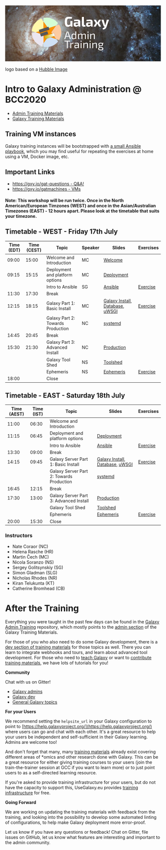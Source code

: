 ![Galaxy Admin Training logo: GTN star over center of a galaxy background with the text Galaxy Admin Training](./logo.png)

logo based on a [Hubble Image](https://hubblesite.org/contents/media/images/2018/48/4280-Image.html)

# Intro to Galaxy Administration @ BCC2020

- [Admin Training Materials](https://training.galaxyproject.org/training-material/topics/admin/)
- [Galaxy Training Materials](https://training.galaxyproject.org/)

## Training VM instances

Galaxy training instances will be bootstrapped with [a small Ansible playbook](/bootstrap-instances), which you may find useful for repeating the exercises at home using a VM, Docker image, etc.

## Important Links

- [https://gxy.io/gat-questions - Q&A!](https://gxy.io/gat-questions)
- [https://gxy.io/gatmachines - VMs](https://gxy.io/gatmachines)

#### Note: This workshop will be run twice. Once in the North American/European Timzones (WEST) and once in the Asian/Australian Timezones (EAST) - 12 hours apart. Please look at the timetable that suits your timezone.

## Timetable - WEST - Friday 17th July

| **Time** (EDT) | **Time** (CEST) | **Topic**                         | **Speaker** | **Slides**                                                                            | **Exercises**                  |
| --------       | --------        | ---------                         | ----------- | ---------                                                                             | -----------                    |
| 09:00          | 15:00           | Welcome and Introduction          | MC          | [Welcome][welcome-slides]                                                             |                                |
| 09:15          | 15:15           | Deployment and platform options   | MC          | [Deployment][deployment-slides]                                                       |                                |
|                |                 | Intro to Ansible                  | SG          | [Ansible][ansible-slides]                                                             | [Exercise][ansible-exercise]   |
| 11:30          | 17:30           | Break                             |             |                                                                                       |                                |
| 12:15          | 18:15           | Galaxy Part 1: Basic Install      | MC          | [Galaxy Install][ansible-galaxy-slides], [Database][db-slides], [uWSGI][uwsgi-slides] | [Exercise][ansible-galaxy]     |
|                |                 | Galaxy Part 2: Towards Production | NC          | [systemd][systemd-slides]                                                             |                                |
| 14:45          | 20:45           | Break                             |             |                                                                                       |                                |
| 15:30          | 21:30           | Galaxy Part 3: Advanced Install   | NC          | [Production][production-slides]                                                       |                                |
|                |                 | Galaxy Tool Shed                  | NS          | [Toolshed][toolshed-slides]                                                           |                                |
|                |                 | Ephemeris                         | NS          | [Ephemeris][ephemeris-slides]                                                         | [Exercise][ephemeris-exercise] |
| 18:00          |                 | Close                             |             |                                                                                       |                                |

## Timetable - EAST - Saturday 18th July

| **Time** (AEST) | **Time** (IST) |  **Topic**                                | **Slides**                                                                            | **Exercises**                  |
| --------       | --------        |  ---------                                | ---------                                                                             | -----------                    |
| 11:00          | 06:30           |  Welcome and Introduction                 |                                                                                       |                                |
| 11:15          | 06:45           |  Deployment and platform options          | [Deployment][deployment-slides]                                                       |                                |
|                |                 |  Intro to Ansible                         | [Ansible][ansible-slides]                                                             | [Exercise][ansible-exercise]   |
| 13:30          | 09:00           |  Break                                    |                                                                                       |                                |
| 14:15          | 09:45           |  Galaxy Server Part 1: Basic Install      | [Galaxy Install][ansible-galaxy-slides], [Database][db-slides], [uWSGI][uwsgi-slides] | [Exercise][ansible-galaxy]     |
|                |                 |  Galaxy Server Part 2: Towards Production | [systemd][systemd-slides]                                                             |                                |
| 16:45          | 12:15           |  Break                                    |                                                                                       |                                |
| 17:30          | 13:00           |  Galaxy Server Part 3: Advanced Install   | [Production][production-slides]                                                       |                                |
|                |                 |  Galaxy Tool Shed                         | [Toolshed][toolshed-slides]                                                           |                                |
|                |                 |  Ephemeris                                | [Ephemeris][ephemeris-slides]                                                         | [Exercise][ephemeris-exercise] |
| 20:00          | 15:30           |  Close                                    |                                                                                       |                                |

[deployment-slides]:     https://training.galaxyproject.org/training-material/topics/admin/slides/introduction.html
[ansible-slides]:        https://training.galaxyproject.org/training-material/topics/admin/tutorials/ansible/slides.html
[ansible-exercise]:      https://training.galaxyproject.org/training-material/topics/admin/tutorials/ansible/tutorial.html#your-first-playbook-and-first-role
[ansible-galaxy-slides]: https://training.galaxyproject.org/training-material/topics/admin/tutorials/ansible-galaxy/slides.html
[ansible-galaxy]:        https://training.galaxyproject.org/training-material/topics/admin/tutorials/ansible-galaxy/tutorial.html
[db-slides]:             https://training.galaxyproject.org/training-material/topics/admin/tutorials/database/slides.html
[production-slides]:     https://training.galaxyproject.org/training-material/topics/admin/tutorials/production/slides.html
[uwsgi-slides]:          https://training.galaxyproject.org/training-material/topics/admin/tutorials/uwsgi/slides.html
[systemd-slides]:        https://training.galaxyproject.org/training-material/topics/admin/tutorials/systemd-supervisor/slides.html
[toolshed-slides]:       https://training.galaxyproject.org/training-material/topics/admin/tutorials/toolshed/slides.html
[ephemeris-slides]:      https://training.galaxyproject.org/training-material/topics/admin/tutorials/tool-management/slides.html
[ephemeris-exercise]:    https://training.galaxyproject.org/training-material/topics/admin/tutorials/tool-management/tutorial.html
[welcome-slides]:        https://galaxyproject.github.io/admin-training/2020-bcc/00-intro/intro.html#1

### Instructors

* Nate Coraor (NC)
* Helena Rasche (HR)
* Martin Čech (MC)
* Nicola Soranzo (NS)
* Sergey Golitsynskiy (SG)
* Simon Gladman (SLG)
* Nicholas Rhodes (NR)
* Kiran Telukunta (KT)
* Catherine Bromhead (CB)

# After the Training

Everything you were taught in the past few days can be found in the [Galaxy Admin Training](https://github.com/galaxyproject/admin-training/) repository, which mostly points to the [admin section](https://training.galaxyproject.org/training-material/topics/admin/) of the Galaxy Training Materials.

For those of you who also need to do some Galaxy development, there is a [dev section of training materials](https://training.galaxyproject.org/training-material/topics/dev/) for those topics as well. There you can learn to integrate webhooks and tours, and learn about advanced tool development. For those who need to [teach Galaxy](https://training.galaxyproject.org/training-material/topics/instructors/) or want to [contribute training materials](https://training.galaxyproject.org/training-material/topics/contributing/), we have lots of tutorials for you!

**Community**

Chat with us on Gitter!

 - [Galaxy admins](http://gitter.im/galaxyproject/admins)
 - [Galaxy dev](https://gitter.im/galaxyproject/dev)
 - [General Galaxy topics](http://gitter.im/galaxyproject/Lobby)

**For your Users**

We recommend setting the `helpsite_url` in your Galaxy configuration to point to [https://help.galaxyproject.org/](https://help.galaxyproject.org/) where users can go and chat with each other. It's a great resource to help your users be independent and self-sufficient in their Galaxy learning. Admins are welcome too!

And don't forget that many, many [training materials](https://training.galaxyproject.org/training-material/) already exist covering different areas of \*omics and other research done with Galaxy. This can be a great resource for either giving training courses to your users (join the train-the-trainer session at GCC if you want to learn more) or to just point users to as a self-directed learning resource.

If you're asked to provide training infrastructure for your users, but do not have the capacity to support this, UseGalaxy.eu provides [training infrastructure](https://galaxyproject.eu/tiaas) for free.

**Going Forward**

We are working on updating the training materials with feedback from the training, and looking into the possibility to develop some automated linting of configurations, to help make Galaxy deployment more error-proof.

Let us know if you have any questions or feedback! Chat on Gitter, file issues on GitHub, let us know what features are interesting and important to the admin community.
